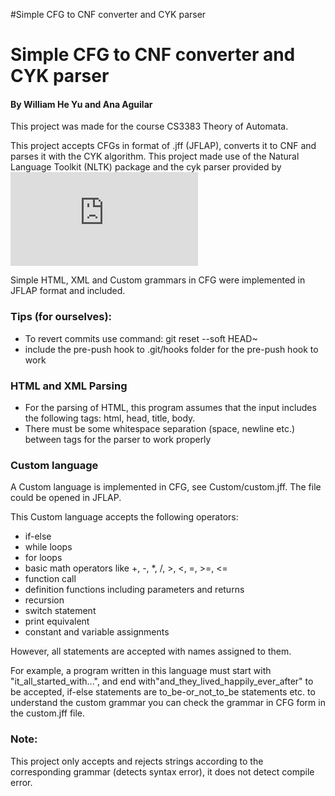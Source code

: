 #Simple CFG to CNF converter and CYK parser

<h1>Simple CFG to CNF converter and CYK parser</h1>
<h4>By William He Yu and Ana Aguilar</h4>

This project was made for the course CS3383 Theory of Automata.

This project accepts CFGs in format of .jff (JFLAP), converts it to CNF and parses it with the CYK algorithm.
This project made use of the Natural Language Toolkit (NLTK) package and the cyk parser provided by ![Robert McHardy](https://github.com/RobMcH/CYK-Parser/blob/master/cyk_parser.py)

Simple HTML, XML and Custom grammars in CFG were implemented in JFLAP format and included.

<h3>Tips (for ourselves):</h3>
<ul>
  <li>To revert commits use command: git reset --soft HEAD~</li>
  <li>include the pre-push hook to .git/hooks folder for the pre-push hook to work</li>
</ul>

<h3>HTML and XML Parsing</h3>
<ul>
  <li>For the parsing of HTML, this program assumes that the input includes the following tags: html, head, title, body.</li>
  <li>There must be some whitespace separation (space, newline etc.) between tags for the parser to work properly</li>
</ul>
    
<h3>Custom language</h3>
A Custom language is implemented in CFG, see Custom/custom.jff. The file could be opened in JFLAP.

This Custom language accepts the following operators:
<ul>
  <li>if-else</li>
  <li>while loops</li>
  <li>for loops</li>
  <li>basic math operators like +, -, *, /, >, <, =, >=, <= </li>
  <li>function call</li> 
  <li>definition functions including parameters and returns</li>
  <li>recursion</li>
  <li>switch statement</li>
  <li>print equivalent</li>
  <li>constant and variable assignments</li>
</ul>

However, all statements are accepted with names assigned to them.

For example, a program written in this language must start with "it_all_started_with...", and end with"and_they_lived_happily_ever_after" to be accepted,
if-else statements are to_be-or_not_to_be statements etc. to understand the custom grammar you can check the grammar in CFG form in the custom.jff file.

<h3>Note:</h3>
This project only accepts and rejects strings according to the corresponding grammar (detects syntax error),
it does not detect compile error.
